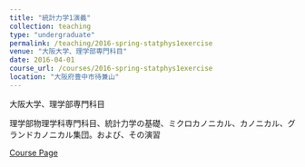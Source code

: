 ```yaml
---
title: "統計力学1演義"
collection: teaching
type: "undergraduate"
permalink: /teaching/2016-spring-statphys1exercise
venue: "大阪大学、理学部専門科目"
date: 2016-04-01
course_url: /courses/2016-spring-statphys1exercise
location: "大阪府豊中市待兼山"
---
```


大阪大学、理学部専門科目

理学部物理学科専門科目、統計力学の基礎、ミクロカノニカル、カノニカル、グランドカノニカル集団。および、その演習


<a href='https://stsykw.github.io/courses/2016-spring-statphys1exercise'>Course Page</a>
